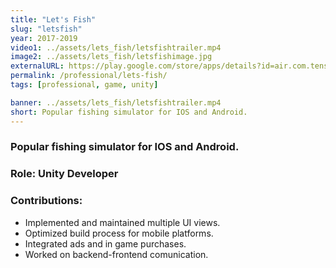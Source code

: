 ```yaml
---
title: "Let's Fish"
slug: "letsfish"
year: 2017-2019
video1: ../assets/lets_fish/letsfishtrailer.mp4
image2: ../assets/lets_fish/letsfishimage.jpg
externalURL: https://play.google.com/store/apps/details?id=air.com.tensquaregames.letsfish&hl=en-US
permalink: /professional/lets-fish/
tags: [professional, game, unity]

banner: ../assets/lets_fish/letsfishtrailer.mp4
short: Popular fishing simulator for IOS and Android.
---
```


### Popular fishing simulator for IOS and Android.

### Role: **Unity Developer**

### Contributions:
* Implemented and maintained multiple UI views.
* Optimized build process for mobile platforms.
* Integrated ads and in game purchases.
* Worked on backend-frontend comunication.